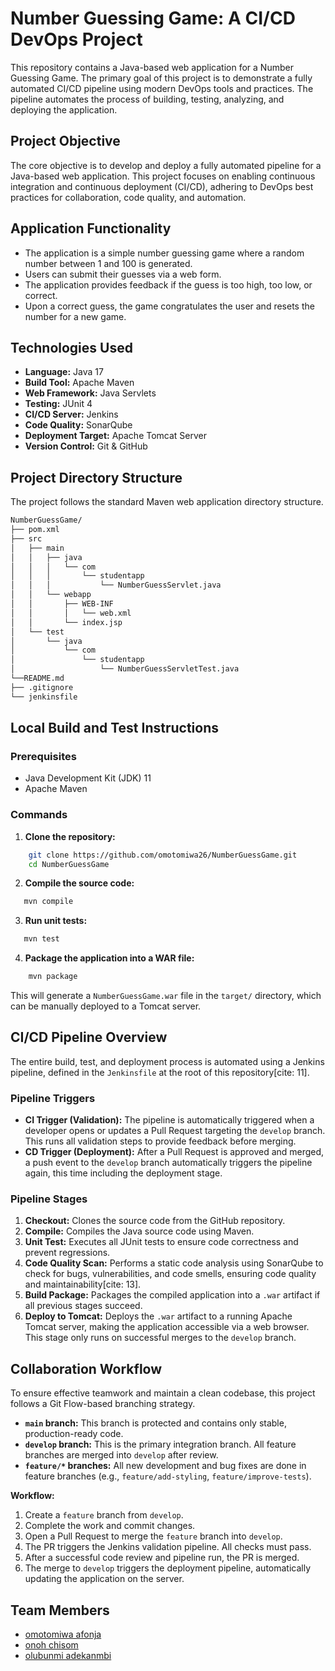 # Number Guessing Game: A CI/CD DevOps Project

This repository contains a Java-based web application for a Number Guessing Game. The primary goal of this project is to demonstrate a fully automated CI/CD pipeline using modern DevOps tools and practices. The pipeline automates the process of building, testing, analyzing, and deploying the application.

## Project Objective

The core objective is to develop and deploy a fully automated pipeline for a Java-based web application. This project focuses on enabling continuous integration and continuous deployment (CI/CD), adhering to DevOps best practices for collaboration, code quality, and automation.

## Application Functionality

* The application is a simple number guessing game where a random number between 1 and 100 is generated.
* Users can submit their guesses via a web form.
* The application provides feedback if the guess is too high, too low, or correct.
* Upon a correct guess, the game congratulates the user and resets the number for a new game.

## Technologies Used

* **Language:** Java 17
* **Build Tool:** Apache Maven
* **Web Framework:** Java Servlets
* **Testing:** JUnit 4
* **CI/CD Server:** Jenkins
* **Code Quality:** SonarQube
* **Deployment Target:** Apache Tomcat Server
* **Version Control:** Git & GitHub

## Project Directory Structure

The project follows the standard Maven web application directory structure.

```md
NumberGuessGame/
├── pom.xml
├── src
│   ├── main
│   │   ├── java
│   │   │   └── com
│   │   │       └── studentapp
│   │   │           └── NumberGuessServlet.java
│   │   └── webapp
│   │       ├── WEB-INF
│   │       │   └── web.xml
│   │       └── index.jsp
│   └── test
│       └── java
│           └── com
│               └── studentapp
│                   └── NumberGuessServletTest.java
└──README.md
├── .gitignore
└── jenkinsfile
```

## Local Build and Test Instructions

### Prerequisites

* Java Development Kit (JDK) 11
* Apache Maven

### Commands

1. **Clone the repository:**

```bash
    git clone https://github.com/omotomiwa26/NumberGuessGame.git
    cd NumberGuessGame
```

2. **Compile the source code:**

 ```bash
    mvn compile
```

3. **Run unit tests:**

 ```bash
    mvn test
```

4. **Package the application into a WAR file:**

```bash
    mvn package
```

This will generate a `NumberGuessGame.war` file in the `target/` directory, which can be manually deployed to a Tomcat server.

## CI/CD Pipeline Overview

The entire build, test, and deployment process is automated using a Jenkins pipeline, defined in the `Jenkinsfile` at the root of this repository[cite: 11].

### Pipeline Triggers

* **CI Trigger (Validation):** The pipeline is automatically triggered when a developer opens or updates a Pull Request targeting the `develop` branch. This runs all validation steps to provide feedback before merging.
* **CD Trigger (Deployment):** After a Pull Request is approved and merged, a push event to the `develop` branch automatically triggers the pipeline again, this time including the deployment stage.

### Pipeline Stages

1. **Checkout:** Clones the source code from the GitHub repository.
2. **Compile:** Compiles the Java source code using Maven.
3. **Unit Test:** Executes all JUnit tests to ensure code correctness and prevent regressions.
4. **Code Quality Scan:** Performs a static code analysis using SonarQube to check for bugs, vulnerabilities, and code smells, ensuring code quality and maintainability[cite: 13].
5. **Build Package:** Packages the compiled application into a `.war` artifact if all previous stages succeed.
6. **Deploy to Tomcat:** Deploys the `.war` artifact to a running Apache Tomcat server, making the application accessible via a web browser. This stage only runs on successful merges to the `develop` branch.

## Collaboration Workflow

To ensure effective teamwork and maintain a clean codebase, this project follows a Git Flow-based branching strategy.

* **`main` branch:** This branch is protected and contains only stable, production-ready code.
* **`develop` branch:** This is the primary integration branch. All feature branches are merged into `develop` after review.
* **`feature/*` branches:** All new development and bug fixes are done in feature branches (e.g., `feature/add-styling`, `feature/improve-tests`).

**Workflow:**

1. Create a `feature` branch from `develop`.
2. Complete the work and commit changes.
3. Open a Pull Request to merge the `feature` branch into `develop`.
4. The PR triggers the Jenkins validation pipeline. All checks must pass.
5. After a successful code review and pipeline run, the PR is merged.
6. The merge to `develop` triggers the deployment pipeline, automatically updating the application on the server.

## Team Members

* [omotomiwa afonja](https://github.com/omotomiwa26)
* [onoh chisom](https://github.com/Munachis0)
* [olubunmi adekanmbi](https://github.com/olubunmi-ade)

